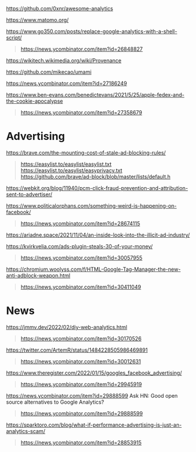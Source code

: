 https://github.com/0xnr/awesome-analytics

https://www.matomo.org/

https://www.go350.com/posts/replace-google-analytics-with-a-shell-script/
> https://news.ycombinator.com/item?id=26848827

https://wikitech.wikimedia.org/wiki/Provenance

https://github.com/mikecao/umami

https://news.ycombinator.com/item?id=27186249

https://www.ben-evans.com/benedictevans/2021/5/25/apple-fedex-and-the-cookie-apocalypse
> https://news.ycombinator.com/item?id=27358679

# Advertising
https://brave.com/the-mounting-cost-of-stale-ad-blocking-rules/
> https://easylist.to/easylist/easylist.txt
> https://easylist.to/easylist/easyprivacy.txt
> https://github.com/brave/ad-block/blob/master/lists/default.h

https://webkit.org/blog/11940/pcm-click-fraud-prevention-and-attribution-sent-to-advertiser/

https://www.politicalorphans.com/something-weird-is-happening-on-facebook/
> https://news.ycombinator.com/item?id=28674115

https://ariadne.space/2021/11/04/an-inside-look-into-the-illicit-ad-industry/

https://kvirkvelia.com/ads-plugin-steals-30-of-your-money/
> https://news.ycombinator.com/item?id=30057955

https://chromium.woolyss.com/f/HTML-Google-Tag-Manager-the-new-anti-adblock-weapon.html
> https://news.ycombinator.com/item?id=30411049

# News
https://jmmv.dev/2022/02/diy-web-analytics.html
> https://news.ycombinator.com/item?id=30170526

https://twitter.com/ArtemR/status/1484228505986469891
> https://news.ycombinator.com/item?id=30012631

https://www.theregister.com/2022/01/15/googles_facebook_advertising/
> https://news.ycombinator.com/item?id=29945919

https://news.ycombinator.com/item?id=29888599 Ask HN: Good open source alternatives to Google Analytics?
> https://news.ycombinator.com/item?id=29888599

https://sparktoro.com/blog/what-if-performance-advertising-is-just-an-analytics-scam/
> https://news.ycombinator.com/item?id=28853915